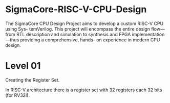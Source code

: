 # SigmaCore-RISC-V-CPU-Design
The SigmaCore CPU Design Project aims to develop a custom RISC-V CPU using Sys- temVerilog. This project will encompass the entire design flow—from RTL description and simulation to synthesis and FPGA implementation—thus providing a comprehensive, hands- on experience in modern CPU design.

# Level 01

Creating the Register Set. 

In RISC-V architecture there is a register set with 32 registers each 32 bits (for RV32I).

